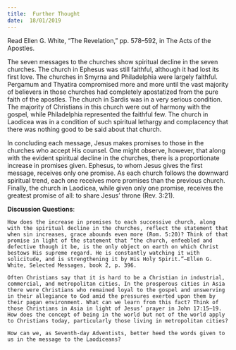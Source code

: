 ```yaml
---
title:  Further Thought
date:  18/01/2019
---
```


Read Ellen G. White, “The Revelation,” pp. 578–592, in The Acts of the Apostles.

The seven messages to the churches show spiritual decline in the seven churches. The church in Ephesus was still faithful, although it had lost its first love. The churches in Smyrna and Philadelphia were largely faithful. Pergamum and Thyatira compromised more and more until the vast majority of believers in those churches had completely apostatized from the pure faith of the apostles. The church in Sardis was in a very serious condition. The majority of Christians in this church were out of harmony with the gospel, while Philadelphia represented the faithful few. The church in Laodicea was in a condition of such spiritual lethargy and complacency that there was nothing good to be said about that church.

In concluding each message, Jesus makes promises to those in the churches who accept His counsel. One might observe, however, that along with the evident spiritual decline in the churches, there is a proportionate increase in promises given. Ephesus, to whom Jesus gives the first message, receives only one promise. As each church follows the downward spiritual trend, each one receives more promises than the previous church. Finally, the church in Laodicea, while given only one promise, receives the greatest promise of all: to share Jesus’ throne (Rev. 3:21).

**Discussion Questions**:

`How does the increase in promises to each successive church, along with the spiritual decline in the churches, reflect the statement that when sin increases, grace abounds even more (Rom. 5:20)? Think of that promise in light of the statement that “the church, enfeebled and defective though it be, is the only object on earth on which Christ bestows His supreme regard. He is constantly watching it with solicitude, and is strengthening it by His Holy Spirit.”—Ellen G. White, Selected Messages, book 2, p. 396.`

`Often Christians say that it is hard to be a Christian in industrial, commercial, and metropolitan cities. In the prosperous cities in Asia there were Christians who remained loyal to the gospel and unswerving in their allegiance to God amid the pressures exerted upon them by their pagan environment. What can we learn from this fact? Think of those Christians in Asia in light of Jesus’ prayer in John 17:15–19. How does the concept of being in the world but not of the world apply to Christians today, particularly those living in metropolitan cities?`

`How can we, as Seventh-day Adventists, better heed the words given to us in the message to the Laodiceans?`